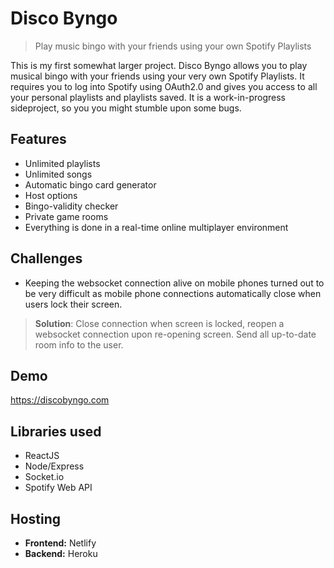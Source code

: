 # Disco Byngo
> Play music bingo with your friends using your own Spotify Playlists

This is my first somewhat larger project. Disco Byngo allows you to play musical bingo with your friends using your very own Spotify Playlists.
It requires you to log into Spotify using OAuth2.0 and gives you access to all your personal playlists and playlists saved. It is a work-in-progress sideproject, so you you might stumble upon some bugs.

## Features
* Unlimited playlists
* Unlimited songs
* Automatic bingo card generator
* Host options
* Bingo-validity checker
* Private game rooms
* Everything is done in a real-time online multiplayer environment

## Challenges
* Keeping the websocket connection alive on mobile phones turned out to be very difficult as mobile phone connections automatically close when users lock their screen. 
> **Solution**: Close connection when screen is locked, reopen a websocket connection upon re-opening screen. Send all up-to-date room info to the user.

## Demo
https://discobyngo.com

## Libraries used
* ReactJS
* Node/Express
* Socket.io
* Spotify Web API

## Hosting
* **Frontend:** Netlify
* **Backend:** Heroku
